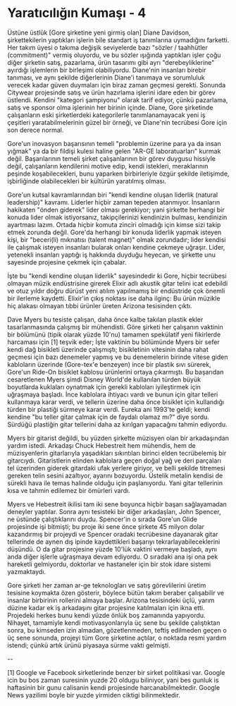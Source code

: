 # Yaratıcılığın Kumaşı - 4

Üstüne üstlük [Gore şirketine yeni girmiş olan] Diane Davidson, şirkettekilerin yaptıkları işlerin bile standart iş tanımlarına uymadığını farketti. Her takım üyesi o takıma değişik seviyelerde bazı "sözler / taahhütler (commitment)" vermiş oluyordu, ve bu sözler ışığında yaptıkları işler çoğu diğer şirketin satış, pazarlama, ürün tasarımı gibi ayrı "derebeyliklerine" ayırdığı işlemlerin bir birleşimi olabiliyordu. Diane'nin insanları birebir tanıması, ve aynı şekilde diğerlerinin Diane'i tanımaya ve sorumluluk verecek kadar güven duymaları için biraz zaman geçmesi gerekti. Sonunda Citywear projesinde satış ve ürün hazırlama işlerini idare eden bir görev üstlendi. Kendini "kategori şampiyonu" olarak tarif ediyor, çünkü pazarlama, satış ve sponsor olma işlerinin her birinin içinde. Diane, Gore şirketinde çalışanların eski şirketlerdeki kategorilerle tanımlanamayacak yeni iş çeşitleri yaratabilmelerinin güzel bir örneği, ve Diane'nin tecrübesi Gore için son derece normal.

Gore'un inovasyon başarısının temeli "problemin üzerine para ya da insan yığmak" ya da bir fildişi kulesi haline gelen "AR-GE laboratuarları" kurmak değil. Başarılarının temeli şirket çalışanlarının bir görev duygusu hissiyle değil, çalışanların kendilerini motive edip, kendi istekleri, meraklarının peşinde koşabilecekleri, bunu yaparken birbirleriyle özgür şekilde iletişimde, işbirliğinde olabilecekleri bir kültürün yaratılmış olması.

Gore'un kutsal kavramlarından biri "kendi kendine oluşan liderlik (natural leadership)" kavramı. Liderler hiçbir zaman tepeden atanmıyor. İnsanların hakikaten "önden giderek" lider olması gerekiyor; yani şirkette herhangi bir konuda lider olmak istiyorsanız, takipçilerinizi kendinizin bulması, kendinizin ayartması lazım. Ortada hiçbir komuta zinciri olmadığı için kimse sizi takip etmek zorunda değil. Gore'da herhangi bir konuda liderlik yapmak isteyen kişi, bir "beceri(li) mıknatısı (talent magnet)" olmak zorundadır; lider kendisi ile çalışmak isteyen insanları bularak onları kendine çekmeye uğraşır. Lider, yetenekli insanları yaptığı iş hakkında duyduğu heyecan, ve şirkette unu sayesinde projesine çekmek için çabalar.

İşte bu "kendi kendine oluşan liderlik" sayesindedir ki Gore, hiçbir tecrübesi olmayan müzik endüstrisine girerek Elixir adlı akustik gitar telini icat edebildi ve otuz yıldır doğru dürüst yeni atılım yapılmamış bir endüstride çok önemli bir ilerleme kaydetti. Elixir'in çıkış noktası ise daha ilginç: Bu ürün müzikle hiç alakası olmayan tıbbi ürünler üreten Arizona tesisinden çıktı.

Dave Myers bu tesiste çalışan, daha önce kalbe takılan plastik ekler tasarlanmasında çalışmış bir mühendisti. Göre şirketi her çalışanın vaktinin bir bölümünü (tipik olarak yüzde 10'nu) tamamen spekülatif yeni fikirlerde harcaması için [1] teşvik eder; İşte vaktinin bu bölümünde Myers bir sefer kendi dağ bisikleti üzerinde çalışmıştı; bisikletinin vitesinin daha rahat geçmesi için bazı denemeler yapmış ve bu denemelerin birinde vitese giden kabloların üzerinde (Gore-tex'e benzeyen) ince bir plastik sıvı sürerek, Gore'un Ride-On bisiklet kablosu ürünlerini ortaya çıkarmıştı. Bu başarıdan cesaretlenen Myers şimdi Disney World'de kullanılan türden büyük boyutlarda kuklaları oynatmak için gerekli kabloları iyileştirmek için uğraşmaya başladı. İnce kablolara ihtiyacı vardı ve bunun için gitar telleri kullanmaya karar verdi, ve tellerin üzerine daha önce bisiklet için kullandığı türden bir plastiği sürmeye karar verdi. Eureka ani 1993'te geldi; kendi kendine "bu teller gitar çalmak için de faydalı olamaz mı?" diye sordu. Sürdüğü plastiğin gitar tellerini daha az kırılgan yapacağını tahmin ediyordu.

Myers bir gitarist değildi, bu yüzden şirkette müzisyen olan bir arkadaşından yardım istedi. Arkadaşı Chuck Hebestreit hem mühendis, hem de müzisyenlerin gitarlarıyla yaşadıkları sıkıntıları birinci elden tecrübelemiş bir gitarcıydı. Gitaristlerin elinden kablolara geçen doğal yağ ve deri parçaları tel üzerinden giderek gitardaki ufak yerlere giriyor, ve belli şekilde titremesi gereken telin sesini azaltıyor, ayarını bozuyordu. Üstelik metalin kendisi de sürekli hava ile temas halinde olduğu için paşlanıyordu. Yani gitar tellerinin kısa ve tahmin edilemez bir ömürleri vardı.

Myers ve Hebestreit ikilisi tam iki sene boyunca hiçbir başarı sağlayamadan deneyler yaptılar. Sonra aynı tesisteki bir diğer arkadaşları, John Spencer, ne üstünde çalıştıklarını duydu. Spencer'in o sırada Gore'un Glide projesinde işi bitmişti; bu proje iki sene önce şirkete 45 milyon dolar kazandırmış bir projeydi ve Spencer oradaki tecrübesine dayanarak gitar tellerinde de aynen dış ipinde kaydettikleri başarıyı tekrarlayabileceklerini düşündü. O da gitar projesine yüzde 10'lük vaktini vermeye başladı, aynı anda diğer işlerle uğraşmaya devam ediyordu. O sıradaki ana işi ona pek hareketli gelmiyordu, doktorlar ve hastaneler için bir stok idare sistemi yazmaktaydı.

Gore şirketi her zaman ar-ge teknologları ve satış görevlilerini üretim tesisine koymakta özen gösterir, böylece bütün takım beraber çalışabilir ve insanlar birbirinin rollerini almaya başlar. Arizona tesisindeki üçlü, yarım düzine kadar ek iş arkadaşını gitar projesine katılmaları için ikna etti. Projedeki herkes bunu kendi yüzde önlük boş zamanında yapıyordu. Nihayet, tamamiyle kendi motivasyonlarıyla üç sene bu şekilde çalıştıktan sonra, bu kimseden izin almadan, gözetlenmeden, teftiş edilmeden geçen o üç sene sonunda, projeyi tüm Gore şirketine açtılar, o noktada resmi yardım istendi; çünkü artık ürünü piyasaya sürme vakti gelmişti.

--

[1] Google ve Facebook sirketlerinde benzer bir sirket politikasi var. Google icin bu bos zaman suresinin yuzde 20 oldugu biliniyor, yani bes gunluk is haftasinin bir gunu calisanin kendi projesinde harcanabilmektedir. Google News yazilimi boyle bir yuzde yirmiden ciktigi bilinmektedir.








